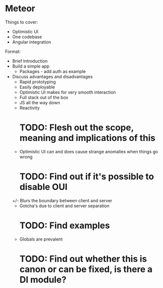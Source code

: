 Meteor
======

Things to cover:
- Optimistic UI
- One codebase
- Angular integration

Format:
- Brief Introduction
- Build a simple app
	- Packages - add auth as example
- Discuss advantages and disadvantages
	+ Rapid prototyping
	+ Easily deployable
	+ Optimistic UI makes for very smooth interaction
	+ Full stack out of the box
	+ JS all the way down
	+ Reactivity
		# TODO: Flesh out the scope, meaning and implications of this
	- Optimistic UI can and does cause strange anomalies when things go wrong
		# TODO: Find out if it's possible to disable OUI
	+/- Blurs the boundary between client and server
	- Gotcha's due to client and server separation
		# TODO: Find examples
	- Globals are prevalent
		# TODO: Find out whether this is canon or can be fixed, is there a DI module?